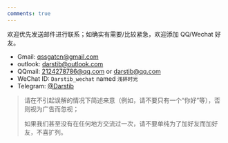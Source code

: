 ```yaml
---
comments: true
---
```


欢迎优先发送邮件进行联系；如确实有需要/比较紧急，欢迎添加 QQ/Wechat 好友。

- Gmail: qssgatcn@gmail.com
- outlook: darstib@outlook.com
- QQmail: 2124278786@qq.com or darstib@qq.com
- WeChat ID: `Darstib_wechat` named `浅碎时光`
- Telegram: [@Darstib](https://t.me/Darstib)

> 请在不引起误解的情况下简述来意（例如，请不要只有一个“你好”等），否则视为广告而忽视；
> 
> 如果我们甚至没有在任何地方交流过一次，请不要单纯为了加好友而加好友，不喜扩列。